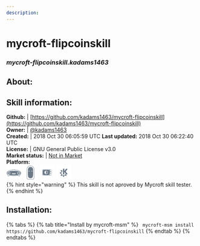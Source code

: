 ```yaml
--- 
description: 
---
```


# mycroft-flipcoinskill  
### _mycroft-flipcoinskill.kadams1463_  
## About:  


## Skill information:  
**Github:** | [https://github.com/kadams1463/mycroft-flipcoinskill](https://github.com/kadams1463/mycroft-flipcoinskill)  
**Owner:** | [@kadams1463](https://github.com/kadams1463)  
**Created:** | 2018 Oct 30 06:05:59 UTC  **Last updated:** 2018 Oct 30 06:22:40 UTC  
**License:** | GNU General Public License v3.0  
**Market status:** | [Not in Market](https://market.mycroft.ai/skill/)  
**Platform:**  
 ![](../.gitbook/assets/mark-1-icon.png)  ![](../.gitbook/assets/mark-2-icon.png)  ![](../.gitbook/assets/picroft-icon.png)  ![](../.gitbook/assets/kde.png)   
{% hint style="warning" %}
This skill is not aproved by Mycroft skill tester.
{% endhint %}
    
## Installation:  
{% tabs %}
{% tab title="Install by mycroft-msm" %}
``` mycroft-msm install https://github.com/kadams1463/mycroft-flipcoinskill```
{% endtab %}
  {% endtabs %}
  